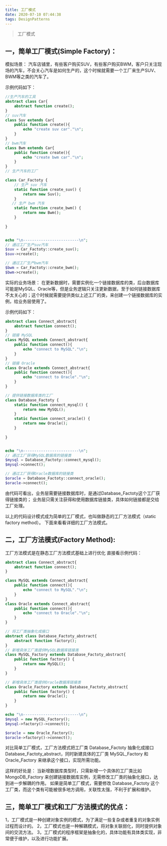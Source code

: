 ```yaml
---
title: 工厂模式
date: 2020-07-10 07:44:38
tags: DesignPatterns
---
```


> 工厂模式

<!-- more -->


## 一，简单工厂模式(Simple Factory)：
模拟场景：
汽车店铺里，有些客户购买SUV，有些客户购买BWM，客户只关注现场的汽车，不会关心汽车是如何生产的，这个时候就需要一个工厂来生产SUV、BWM等之类的汽车了。

示例代码如下：

```php
//生产汽车的工具
abstract class Car{
    abstract function create();
}
// suv汽车
class Suv extends Car{
    public function create(){
        echo "create suv car"."\n";
    }
}
// bwm汽车 
class Bwm extends Car{
    public function create(){
        echo "create bwm car"."\n";
    }
}
// 生产汽车的工厂

class Car_Factoty {
    // 生产 suv 汽车
    static function create_suv() {
        return new Suv();
    }
   // 生产 bwm 汽车
    static function create_bwm() {
        return new Bwm();
    }
    
}


echo "\n-------------------------\n";
// 通过工厂生产suv汽车
$suv = Car_Factoty::create_suv();
$suv->create();

// 通过工厂生产bwm汽车
$bwm = Car_Factoty::create_bwm();
$bwm->create();

```

实际的业务场景：
在更新数据时，需要实例化一个链接数据库的类，后台数据库可能是MySQL、Oracle等，但是业务逻辑只关注更新数据，至于如何链接数据库不太关心的；这个时候就需要提供类似上述工厂的类，来创建一个链接数据库的实例，给业务层使用了。

示例代码如下：

```php
abstract class Connect_abstract{
    abstract function connect();
}
// 链接 MySQL
class MySQL extends Connect_abstract{
    public function connect(){
        echo "connect to MySQL"."\n";
    }
}
// 链接 Oracle
class Oracle extends Connect_abstract{
    public function connect(){
        echo "connect to Oracle"."\n";
    }
}

// 提供链接数据库类的工厂
class Database_Factoty {
    static function connect_mysql() {
        return new MySQL();
    }
    static function connect_oracle() {
        return new Oracle();
    }
    
}


echo "\n-------------------------\n";
// 通过工厂获得MySQL数据库的链接类
$mysql = Database_Factoty::connect_mysql();
$mysql->connect();

// 通过工厂获得Oracle数据库的链接类
$oracle = Database_Factoty::connect_oracle();
$oracle->connect();

```

由代码可看出，业务层需要链接数据库时，是通过Database_Factoty这个工厂获得链接类的；
业务层只需关注获得和使用数据库链接类，具体如何链接都是交给工厂处理。

以上的代码设计模式成为简单的工厂模式，也叫做静态的工厂方法模式（static factory method）。
下面来看看详细的工厂方法模式。

 

## 二，工厂方法模式(Factory Method):
工厂方法模式是在静态工厂方法模式基础上进行优化
直接看示例代码：

```php
abstract class Connect_abstract{
    abstract function connect();
}

class MySQL extends Connect_abstract{
    public function connect(){
        echo "connect to MySQL"."\n";
    }
}
class Oracle extends Connect_abstract{
    public function connect(){
        echo "connect to Oracle"."\n";
    }
}

// 将工厂类抽象化成接口
abstract class Database_Factoty_abstract{
    abstract function factory();
}
// 新增具体工厂类提供MySQL数据库链接类
class MySQL_Factory extends Database_Factoty_abstract{
    public function factory() {
        return new MySQL();
    }
}

// 新增具体工厂类提供Oracle数据库链接类
class Oracle_Factory extends Database_Factoty_abstract{
    public function factory() {
        return new Oracle();
    }
}

echo "\n-------------------------\n";
$mysql = new MySQL_Factory();
$mysql->factory()->connect();

$oracle = new Oracle_Factory();
$oracle->factory()->connect();

```
对比简单工厂模式，工厂方法模式把工厂类 Database_Factoty 抽象化成接口 Database_Factoty_abstract，同时新建具体的工厂类 MySQL_Factory 和 Oracle_Factory 来继承这个接口，实现所需功能。

这样的好处是：
当新增数据库类型时，只需新增一个具体的工厂类比如 MongoDB_Factory 来创建链接数据库实例，无需修改工厂类的抽象化接口，达到进一步解耦的作用。
如果是简单工厂模式，需要修改 Database_Factoty 这个工厂类，而这个类有可能被很多地方调用，关联性太强，不利于扩展和维护。

 

## 三，简单工厂模式和工厂方法模式的优点：

1，工厂模式是一种创建对象实例的模式，为了满足一些复杂或者重复的对象实例过程而设计的。
2，工厂模式也是一种解耦模式，将对象关联弱化，同时提供对象间的交流方法。
3，工厂模式的程序框架是抽象化的，具体功能有具体类实现，非常便于维护，以及进行功能扩展。